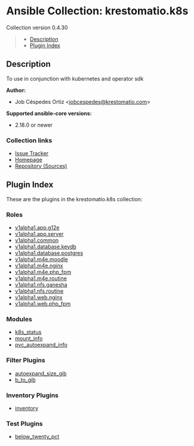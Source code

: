 # Ansible Collection: krestomatio.k8s

Collection version 0.4.30

> * [Description](#description)
> * [Plugin Index](#plugin-index)

## Description

To use in conjunction with kubernetes and operator sdk

**Author:**

* Job Céspedes Ortiz \<jobcespedes@krestomatio.com\>

**Supported ansible-core versions:**

* 2.18.0 or newer

### Collection links

* [Issue Tracker](https://github.com/krestomatio/ansible-collection-k8s/issues)
* [Homepage](https://krestomat.io)
* [Repository (Sources)](https://github.com/krestomatio/ansible-collection-k8s)

## Plugin Index

These are the plugins in the krestomatio.k8s collection:

### Roles

* [v1alpha1.app.g12e](roles/v1alpha1.app.g12e/index.md)
* [v1alpha1.app.server](roles/v1alpha1.app.server/index.md)
* [v1alpha1.common](roles/v1alpha1.common/index.md)
* [v1alpha1.database.keydb](roles/v1alpha1.database.keydb/index.md)
* [v1alpha1.database.postgres](roles/v1alpha1.database.postgres/index.md)
* [v1alpha1.m4e.moodle](roles/v1alpha1.m4e.moodle/index.md)
* [v1alpha1.m4e.nginx](roles/v1alpha1.m4e.nginx/index.md)
* [v1alpha1.m4e.php_fpm](roles/v1alpha1.m4e.php_fpm/index.md)
* [v1alpha1.m4e.routine](roles/v1alpha1.m4e.routine/index.md)
* [v1alpha1.nfs.ganesha](roles/v1alpha1.nfs.ganesha/index.md)
* [v1alpha1.nfs.routine](roles/v1alpha1.nfs.routine/index.md)
* [v1alpha1.web.nginx](roles/v1alpha1.web.nginx/index.md)
* [v1alpha1.web.php_fpm](roles/v1alpha1.web.php_fpm/index.md)

### Modules

* [k8s_status](modules/k8s_status.md)
* [mount_info](modules/mount_info.md)
* [pvc_autoexpand_info](modules/pvc_autoexpand_info.md)

### Filter Plugins

* [autoexpand_size_gib](filters/autoexpand_size_gib.md)
* [b_to_gib](filters/b_to_gib.md)

### Inventory Plugins

* [inventory](inventories/inventory.md)

### Test Plugins

* [below_twenty_pct](tests/below_twenty_pct.md)

